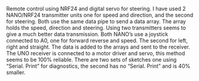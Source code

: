 Remote control using NRF24 and digital servo for steering.  I have used 2 NANO/NRF24 transmitter units one for speed and direction, and the second for steering.  Both use the same data pipe to send a data array. The array holds the speed, direction and steering. Using two transmitters seems to give a much better data transmission.  Both NANO’s use a joystick connected to A0, one for forward reverse and speed. The second for left, right and straight. The data is added to the arrays and sent to the receiver. The UNO receiver is connected to a motor driver and servo, this method seems to be 100% reliable. There are two sets of sketches one using “Serial. Print” for diagnostics, the second has no “Serial. Print” and is 40% smaller.
